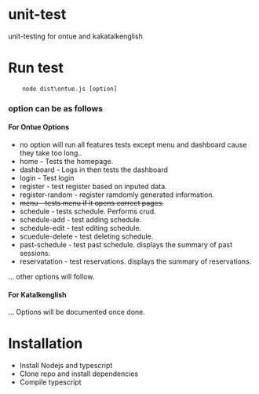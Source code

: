 # unit-test
unit-testing for ontue and kakatalkenglish

# Run test

```
    node dist\ontue.js [option]
```
### option can be as follows

#### For Ontue Options
- no option will run all features tests except menu and dashboard cause they take too long..
- home - Tests the homepage.
- dashboard - Logs in then tests the dashboard
- login - Test login
- register - test register based on inputed data.
- register-random - register ramdomly generated information.
- ~~menu - tests menu if it opens correct pages.~~
- schedule - tests schedule. Performs crud.
- schedule-add - test adding schedule.  
- schedule-edit - test editing schedule.
- scuedule-delete - test deleting schedule.
- past-schedule - test past schedule. displays the summary of past sessions.
- reservatation - test reservations. displays the summary of reservations.


... other options will follow.

#### For Katalkenglish
... Options will be documented once done.


# Installation
- Install Nodejs and typescript
- Clone repo and install dependencies
- Compile typescript
